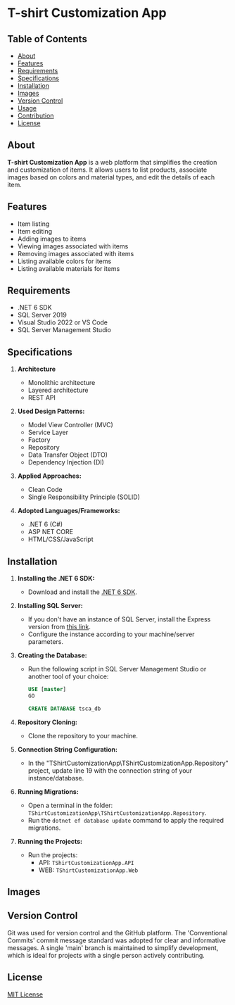 # T-shirt Customization App

## Table of Contents

- [About](#about)
- [Features](#features)
- [Requirements](#requirements)
- [Specifications](#specifications)
- [Installation](#installation)
- [Images](#images)
- [Version Control](#version-control)
- [Usage](#usage)
- [Contribution](#contribution)
- [License](#license)

## About

**T-shirt Customization App** is a web platform that simplifies the creation and customization of items. It allows users to list products, associate images based on colors and material types, and edit the details of each item.

## Features

- Item listing
- Item editing
- Adding images to items
- Viewing images associated with items
- Removing images associated with items
- Listing available colors for items
- Listing available materials for items

## Requirements

- .NET 6 SDK
- SQL Server 2019
- Visual Studio 2022 or VS Code
- SQL Server Management Studio

## Specifications

1. **Architecture**
   - Monolithic architecture
   - Layered architecture
   - REST API

2. **Used Design Patterns:**
   - Model View Controller (MVC)
   - Service Layer
   - Factory
   - Repository
   - Data Transfer Object (DTO)
   - Dependency Injection (DI)

3. **Applied Approaches:**
   - Clean Code
   - Single Responsibility Principle (SOLID)

4. **Adopted Languages/Frameworks:**
   - .NET 6 (C#)
   - ASP NET CORE
   - HTML/CSS/JavaScript

## Installation

1. **Installing the .NET 6 SDK:**
   - Download and install the [.NET 6 SDK](https://dotnet.microsoft.com/en-us/download/dotnet/6.0).

2. **Installing SQL Server:**
   - If you don't have an instance of SQL Server, install the Express version from [this link](https://www.microsoft.com/en-us/download/details.aspx?id=101064).
   - Configure the instance according to your machine/server parameters.

3. **Creating the Database:**
   - Run the following script in SQL Server Management Studio or another tool of your choice:
     ```sql
     USE [master]
     GO

     CREATE DATABASE tsca_db
     ```

4. **Repository Cloning:**
   - Clone the repository to your machine.

5. **Connection String Configuration:**
   - In the "TShirtCustomizationApp\TShirtCustomizationApp.Repository" project, update line 19 with the connection string of your instance/database.

6. **Running Migrations:**
   - Open a terminal in the folder: `TShirtCustomizationApp\TShirtCustomizationApp.Repository`.
   - Run the `dotnet ef database update` command to apply the required migrations.

7. **Running the Projects:**
   - Run the projects:
     - API: `TShirtCustomizationApp.API`
     - WEB: `TShirtCustomizationApp.Web`

## Images

## Version Control

Git was used for version control and the GitHub platform. The 'Conventional Commits' commit message standard was adopted for clear and informative messages. A single 'main' branch is maintained to simplify development, which is ideal for projects with a single person actively contributing.

## License

[MIT License](https://opensource.org/license/mit/)
